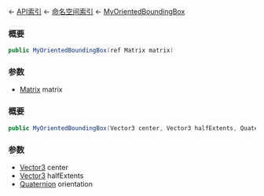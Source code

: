 ← [API索引](Api-Index) ← [命名空间索引](Namespace-Index) ← [MyOrientedBoundingBox](VRageMath.MyOrientedBoundingBox)

### 概要

```csharp
public MyOrientedBoundingBox(ref Matrix matrix)
```

### 参数

* [Matrix](VRageMath.Matrix) matrix
### 概要

```csharp
public MyOrientedBoundingBox(Vector3 center, Vector3 halfExtents, Quaternion orientation)
```

### 参数

* [Vector3](VRageMath.Vector3) center
* [Vector3](VRageMath.Vector3) halfExtents
* [Quaternion](VRageMath.Quaternion) orientation
